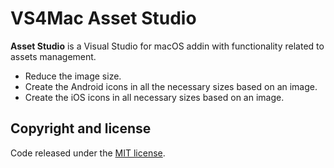 # VS4Mac Asset Studio

**Asset Studio** is a Visual Studio for macOS addin with functionality related to assets management. 

* Reduce the image size.
* Create the Android icons in all the necessary sizes based on an image.
* Create the iOS icons in all necessary sizes based on an image.

## Copyright and license

Code released under the [MIT license](https://opensource.org/licenses/MIT).